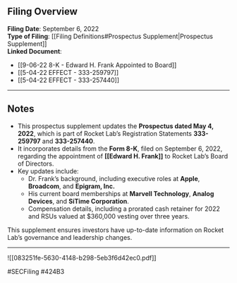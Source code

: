 ## Filing Overview

**Filing Date**: September 6, 2022  
**Type of Filing**: [[Filing Definitions#Prospectus Supplement|Prospectus Supplement]]  
**Linked Document**: 
-  [[9-06-22 8-K - Edward H. Frank Appointed to Board]]  
-  [[5-04-22 EFFECT - 333-259797]]
- [[5-04-22 EFFECT - 333-257440]]

---
## Notes

- This prospectus supplement updates the **Prospectus dated May 4, 2022**, which is part of Rocket Lab’s Registration Statements **333-259797** and **333-257440**.  
- It incorporates details from the **Form 8-K**, filed on September 6, 2022, regarding the appointment of **[[Edward H. Frank]]** to Rocket Lab’s Board of Directors.  
- Key updates include:  
  - Dr. Frank’s background, including executive roles at **Apple**, **Broadcom**, and **Epigram, Inc.**  
  - His current board memberships at **Marvell Technology**, **Analog Devices**, and **SiTime Corporation**.  
  - Compensation details, including a prorated cash retainer for 2022 and RSUs valued at $360,000 vesting over three years.  

This supplement ensures investors have up-to-date information on Rocket Lab’s governance and leadership changes.

---

![[083251fe-5630-4148-b298-5eb3f6d42ec0.pdf]]

#SECFiling #424B3